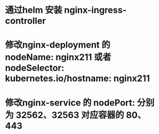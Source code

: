 # 通过helm 安装 nginx-ingress-controller
# 修改nginx-deployment 的 nodeName: nginx211 或者 nodeSelector: kubernetes.io/hostname: nginx211
# 修改nginx-service 的 nodePort: 分别为 32562、32563 对应容器的 80、443

